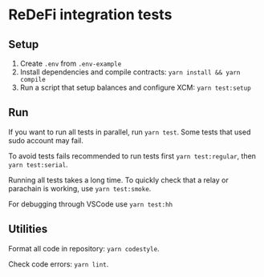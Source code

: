 # ReDeFi integration tests

## Setup

1. Create `.env` from `.env-example`
2. Install dependencies and compile contracts: `yarn install && yarn compile`
3. Run a script that setup balances and configure XCM: `yarn test:setup`

## Run

If you want to run all tests in parallel, run `yarn test`. Some tests that used
sudo account may fail.

To avoid tests fails recommended to run tests first `yarn test:regular`, then `yarn test:serial`.

Running all tests takes a long time. To quickly check that a relay or parachain is working, use `yarn test:smoke`.

For debugging through VSCode use `yarn test:hh`

## Utilities

Format all code in repository: `yarn codestyle`.

Check code errors: `yarn lint`.
